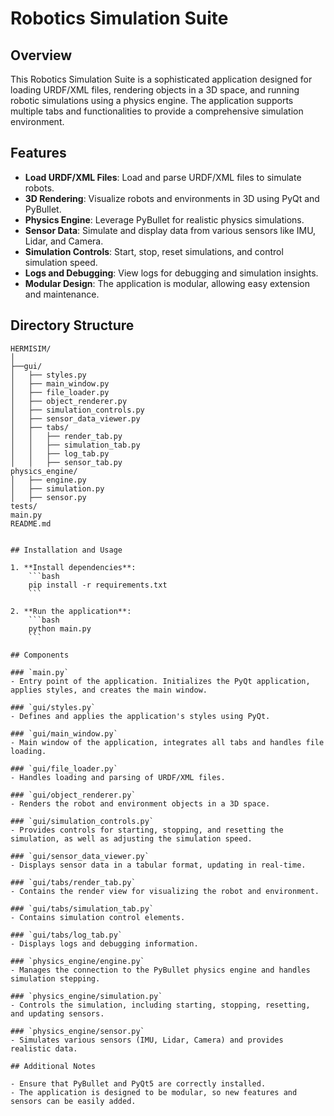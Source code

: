 # Robotics Simulation Suite

## Overview

This Robotics Simulation Suite is a sophisticated application designed for loading URDF/XML files, rendering objects in a 3D space, and running robotic simulations using a physics engine. The application supports multiple tabs and functionalities to provide a comprehensive simulation environment.

## Features

- **Load URDF/XML Files**: Load and parse URDF/XML files to simulate robots.
- **3D Rendering**: Visualize robots and environments in 3D using PyQt and PyBullet.
- **Physics Engine**: Leverage PyBullet for realistic physics simulations.
- **Sensor Data**: Simulate and display data from various sensors like IMU, Lidar, and Camera.
- **Simulation Controls**: Start, stop, reset simulations, and control simulation speed.
- **Logs and Debugging**: View logs for debugging and simulation insights.
- **Modular Design**: The application is modular, allowing easy extension and maintenance.

## Directory Structure

```
HERMISIM/
│
├──gui/
│   ├── styles.py
│   ├── main_window.py
│   ├── file_loader.py
│   ├── object_renderer.py
│   ├── simulation_controls.py
│   ├── sensor_data_viewer.py
│   ├── tabs/
│   │   ├── render_tab.py
│   │   ├── simulation_tab.py
│   │   ├── log_tab.py
│   │   ├── sensor_tab.py
physics_engine/
│   ├── engine.py
│   ├── simulation.py
│   ├── sensor.py
tests/
main.py
README.md


## Installation and Usage

1. **Install dependencies**:
    ```bash
    pip install -r requirements.txt
    ```

2. **Run the application**:
    ```bash
    python main.py
    ```

## Components

### `main.py`
- Entry point of the application. Initializes the PyQt application, applies styles, and creates the main window.

### `gui/styles.py`
- Defines and applies the application's styles using PyQt.

### `gui/main_window.py`
- Main window of the application, integrates all tabs and handles file loading.

### `gui/file_loader.py`
- Handles loading and parsing of URDF/XML files.

### `gui/object_renderer.py`
- Renders the robot and environment objects in a 3D space.

### `gui/simulation_controls.py`
- Provides controls for starting, stopping, and resetting the simulation, as well as adjusting the simulation speed.

### `gui/sensor_data_viewer.py`
- Displays sensor data in a tabular format, updating in real-time.

### `gui/tabs/render_tab.py`
- Contains the render view for visualizing the robot and environment.

### `gui/tabs/simulation_tab.py`
- Contains simulation control elements.

### `gui/tabs/log_tab.py`
- Displays logs and debugging information.

### `physics_engine/engine.py`
- Manages the connection to the PyBullet physics engine and handles simulation stepping.

### `physics_engine/simulation.py`
- Controls the simulation, including starting, stopping, resetting, and updating sensors.

### `physics_engine/sensor.py`
- Simulates various sensors (IMU, Lidar, Camera) and provides realistic data.

## Additional Notes

- Ensure that PyBullet and PyQt5 are correctly installed.
- The application is designed to be modular, so new features and sensors can be easily added.
